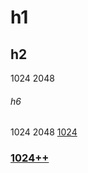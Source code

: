 
# h1
## h2
  1024
  2048
###### h6
  1024 2048
[1024](http://t66y.com)
### [1024++](http://t66y.com)
